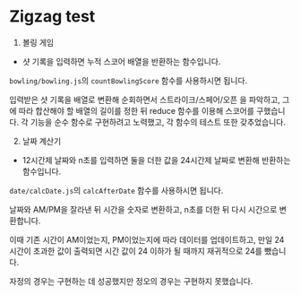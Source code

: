 # Zigzag test

1. 볼링 게임

- 샷 기록을 입력하면 누적 스코어 배열을 반환하는 함수입니다.

`bowling/bowling.js`의 `countBowlingScore` 함수를 사용하시면 됩니다.

입력받은 샷 기록을 배열로 변환해 순회하면서 스트라이크/스페어/오픈 을 파악하고,
그에 따라 합산해야 할 배열의 길이를 정한 뒤 reduce 함수를 이용해 스코어를 구했습니다.
각 기능을 순수 함수로 구현하려고 노력했고, 각 함수의 테스트 또한 갖추었습니다.

2. 날짜 계산기

- 12시간제 날짜와 n초를 입력하면 둘을 더한 값을 24시간제 날짜로 변환해 반환하는 함수입니다.

`date/calcDate.js`의 `calcAfterDate` 함수를 사용하시면 됩니다.

날짜와 AM/PM을 잘라낸 뒤 시간을 숫자로 변환하고, n초를 더한 뒤 다시 시간으로 변환합니다.

이때 기존 시간이 AM이었는지, PM이었는지에 따라 데이터를 업데이트하고,
만일 24시간이 초과한 값이 출력되면 시간 값이 24 이하가 될 때까지 재귀적으로 24를 뺐습니다.

자정의 경우는 구현하는 데 성공했지만 정오의 경우는 구현하지 못했습니다.
